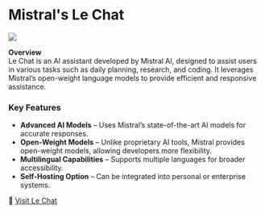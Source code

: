 # Mistral's Le Chat 

![](http://upload.wikimedia.org/wikipedia/commons/thumb/e/ef/Coat_of_arms_of_Colombia.svg/1920px-Coat_of_arms_of_Colombia.svg.png)

**Overview**  
Le Chat is an AI assistant developed by Mistral AI, designed to assist users in various tasks such as daily planning, research, and coding. It leverages Mistral’s open-weight language models to provide efficient and responsive assistance.

### **Key Features**  
- **Advanced AI Models** – Uses Mistral’s state-of-the-art AI models for accurate responses.  
- **Open-Weight Models** – Unlike proprietary AI tools, Mistral provides open-weight models, allowing developers more flexibility.  
- **Multilingual Capabilities** – Supports multiple languages for broader accessibility.  
- **Self-Hosting Option** – Can be integrated into personal or enterprise systems.  

🔗 [Visit Le Chat](https://mistral.ai)
